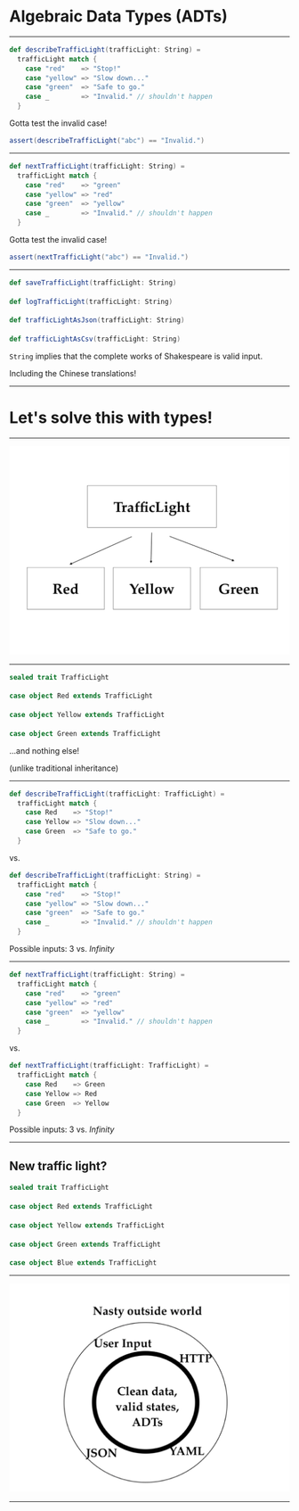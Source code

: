 # Algebraic Data Types (ADTs)

---

```scala
def describeTrafficLight(trafficLight: String) = 
  trafficLight match {
    case "red"    => "Stop!"
    case "yellow" => "Slow down..."
    case "green"  => "Safe to go."
    case _        => "Invalid." // shouldn't happen
  }
```

Gotta test the invalid case!

```scala
assert(describeTrafficLight("abc") == "Invalid.")
```

--- 

```scala
def nextTrafficLight(trafficLight: String) = 
  trafficLight match {
    case "red"    => "green"
    case "yellow" => "red"
    case "green"  => "yellow"
    case _        => "Invalid." // shouldn't happen
  }
```

Gotta test the invalid case!

```scala
assert(nextTrafficLight("abc") == "Invalid.")
```

--- 

```scala
def saveTrafficLight(trafficLight: String)

def logTrafficLight(trafficLight: String)

def trafficLightAsJson(trafficLight: String)

def trafficLightAsCsv(trafficLight: String)
```

`String` implies that the complete works of Shakespeare is valid input.

Including the Chinese translations!

---

# Let's solve this with types!

---

![adt](./traffic-light.png)

---

```scala
sealed trait TrafficLight

case object Red extends TrafficLight

case object Yellow extends TrafficLight

case object Green extends TrafficLight
```

...and nothing else!

(unlike traditional inheritance)

---

```scala
def describeTrafficLight(trafficLight: TrafficLight) = 
  trafficLight match {
    case Red    => "Stop!"
    case Yellow => "Slow down..."
    case Green  => "Safe to go."
  }
```

vs.

```scala
def describeTrafficLight(trafficLight: String) = 
  trafficLight match {
    case "red"    => "Stop!"
    case "yellow" => "Slow down..."
    case "green"  => "Safe to go."
    case _        => "Invalid." // shouldn't happen
  }
```

Possible inputs: 3 vs. _Infinity_

---


```scala
def nextTrafficLight(trafficLight: String) = 
  trafficLight match {
    case "red"    => "green"
    case "yellow" => "red"
    case "green"  => "yellow"
    case _        => "Invalid." // shouldn't happen
  }
```
vs.
  
```scala
def nextTrafficLight(trafficLight: TrafficLight) = 
  trafficLight match {
    case Red    => Green
    case Yellow => Red
    case Green  => Yellow
  }
```

Possible inputs: 3 vs. _Infinity_

---

## New traffic light?

```scala
sealed trait TrafficLight

case object Red extends TrafficLight

case object Yellow extends TrafficLight

case object Green extends TrafficLight

case object Blue extends TrafficLight
```

---

![purity](./purity.png)

---
